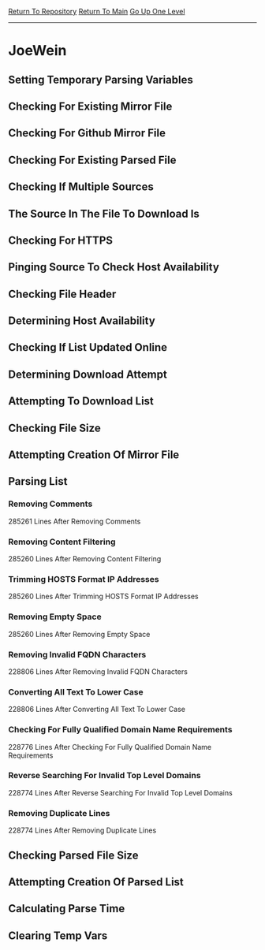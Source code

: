 [Return To Repository](https://github.com/deathbybandaid/piholeparser/)
[Return To Main](https://github.com/deathbybandaid/piholeparser/blob/master/RecentRunLogs/Mainlog.md)
[Go Up One Level](https://github.com/deathbybandaid/piholeparser/blob/master/RecentRunLogs/TopLevelScripts/30-Processing-Blacklists.md)
____________________________________
# JoeWein
## Setting Temporary Parsing Variables
## Checking For Existing Mirror File
## Checking For Github Mirror File
## Checking For Existing Parsed File
## Checking If Multiple Sources
## The Source In The File To Download Is
## Checking For HTTPS
## Pinging Source To Check Host Availability
## Checking File Header
## Determining Host Availability
## Checking If List Updated Online
## Determining Download Attempt
## Attempting To Download List
## Checking File Size
## Attempting Creation Of Mirror File
## Parsing List
### Removing Comments
285261 Lines After Removing Comments
### Removing Content Filtering
285260 Lines After Removing Content Filtering
### Trimming HOSTS Format IP Addresses
285260 Lines After Trimming HOSTS Format IP Addresses
### Removing Empty Space
285260 Lines After Removing Empty Space
### Removing Invalid FQDN Characters
228806 Lines After Removing Invalid FQDN Characters
### Converting All Text To Lower Case
228806 Lines After Converting All Text To Lower Case
### Checking For Fully Qualified Domain Name Requirements
228776 Lines After Checking For Fully Qualified Domain Name Requirements
### Reverse Searching For Invalid Top Level Domains
228774 Lines After Reverse Searching For Invalid Top Level Domains
### Removing Duplicate Lines
228774 Lines After Removing Duplicate Lines
## Checking Parsed File Size
## Attempting Creation Of Parsed List
## Calculating Parse Time
## Clearing Temp Vars
